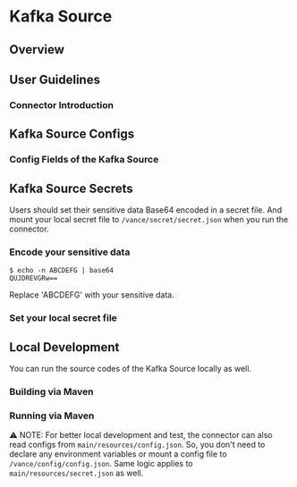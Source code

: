 # Kafka Source 

## Overview


## User Guidelines

### Connector Introduction



## Kafka Source Configs


### Config Fields of the Kafka Source

## Kafka Source Secrets

Users should set their sensitive data Base64 encoded in a secret file. And mount your local secret file to `/vance/secret/secret.json` when you run the connector.

### Encode your sensitive data

```shell
$ echo -n ABCDEFG | base64
QUJDREVGRw==
```

Replace 'ABCDEFG' with your sensitive data.

### Set your local secret file


## Local Development

You can run the source codes of the Kafka Source locally as well.

### Building via Maven



### Running via Maven

⚠️ NOTE: For better local development and test, the connector can also read configs from `main/resources/config.json`. So, you don't need to 
declare any environment variables or mount a config file to `/vance/config/config.json`. Same logic applies to `main/resources/secret.json` as well.

[vc]: https://github.com/linkall-labs/vance-docs/blob/main/docs/concept.md
[config]: https://github.com/linkall-labs/vance-docs/blob/main/docs/connector.md
[ceas]: https://github.com/cloudevents/spec/blob/main/cloudevents/adapters/aws-s3.md